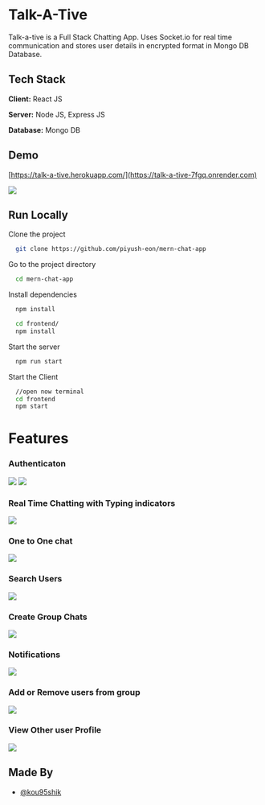 
# Talk-A-Tive

Talk-a-tive is a Full Stack Chatting App.
Uses Socket.io for real time communication and stores user details in encrypted format in Mongo DB Database.
## Tech Stack

**Client:** React JS

**Server:** Node JS, Express JS

**Database:** Mongo DB
  
## Demo

[https://talk-a-tive.herokuapp.com/](https://talk-a-tive-7fgq.onrender.com)

![](https://github.com/kou95shik/mern-chat-app/blob/master/screenshots/group%20%2B%20notif.PNG)
## Run Locally

Clone the project

```bash
  git clone https://github.com/piyush-eon/mern-chat-app
```

Go to the project directory

```bash
  cd mern-chat-app
```

Install dependencies

```bash
  npm install
```

```bash
  cd frontend/
  npm install
```

Start the server

```bash
  npm run start
```
Start the Client

```bash
  //open now terminal
  cd frontend
  npm start
```

  
# Features

### Authenticaton
![](https://github.com/kou95shik/mern-chat-app/blob/master/screenshots/login.PNG)
![](https://github.com/kou95shik/mern-chat-app/blob/master/screenshots/signup.PNG)
### Real Time Chatting with Typing indicators
![](https://github.com/kou95shik/mern-chat-app/blob/master/screenshots/real-time.PNG)
### One to One chat
![](https://github.com/kou95shik/mern-chat-app/blob/master/screenshots/mainscreen.PNG)
### Search Users
![](https://github.com/kou95shik/mern-chat-app/blob/master/screenshots/search.PNG)
### Create Group Chats
![](https://github.com/kou95shik/mern-chat-app/blob/master/screenshots/new%20grp.PNG)
### Notifications 
![](https://github.com/kou95shik/mern-chat-app/blob/master/screenshots/group%20%2B%20notif.PNG)
### Add or Remove users from group
![](https://github.com/kou95shik/mern-chat-app/blob/master/screenshots/add%20rem.PNG)
### View Other user Profile
![](https://github.com/kou95shik/mern-chat-app/blob/master/screenshots/profile.PNG)
## Made By

- [@kou95shik](https://github.com/kou95shik)

  
